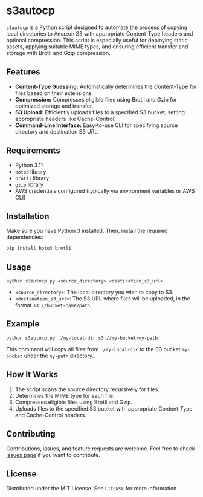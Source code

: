 # s3autocp

`s3autocp` is a Python script designed to automate the process of copying local directories to Amazon S3 with appropriate Content-Type headers and optional compression. This script is especially useful for deploying static assets, applying suitable MIME types, and ensuring efficient transfer and storage with Brotli and Gzip compression.

## Features

- **Content-Type Guessing:** Automatically determines the Content-Type for files based on their extensions.
- **Compression:** Compresses eligible files using Brotli and Gzip for optimized storage and transfer.
- **S3 Upload:** Efficiently uploads files to a specified S3 bucket, setting appropriate headers like Cache-Control.
- **Command-Line Interface:** Easy-to-use CLI for specifying source directory and destination S3 URL.

## Requirements

- Python 3.11
- `boto3` library
- `brotli` library
- `gzip` library
- AWS credentials configured (typically via environment variables or AWS CLI)

## Installation

Make sure you have Python 3 installed. Then, install the required dependencies:

```bash
pip install boto3 brotli
```

## Usage

```python s3autocp.py <source_directory> <destination_s3_url>```

- `<source_directory>`: The local directory you wish to copy to S3.
- `<destination_s3_url>`: The S3 URL where files will be uploaded, in the format `s3://bucket-name/path`.

## Example

```python s3autocp.py ./my-local-dir s3://my-bucket/my-path```

This command will copy all files from `./my-local-dir` to the S3 bucket `my-bucket` under the `my-path` directory.

## How It Works

1. The script scans the source directory recursively for files.
2. Determines the MIME type for each file.
3. Compresses eligible files using Brotli and Gzip.
4. Uploads files to the specified S3 bucket with appropriate Content-Type and Cache-Control headers.

## Contributing

Contributions, issues, and feature requests are welcome. Feel free to check [issues page](https://github.com/NitorCreations/s3autocp/issues) if you want to contribute.

## License

Distributed under the MIT License. See `LICENSE` for more information.
